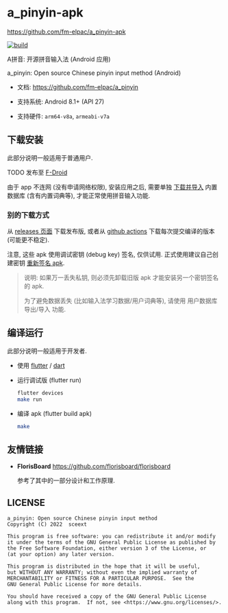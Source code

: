 # a_pinyin-apk
<https://github.com/fm-elpac/a_pinyin-apk>

[![build](https://github.com/fm-elpac/a_pinyin-apk/actions/workflows/ci.yml/badge.svg)](https://github.com/fm-elpac/a_pinyin-apk/actions)

A拼音: 开源拼音输入法 (Android 应用)

a_pinyin: Open source Chinese pinyin input method (Android)

+ 文档: <https://github.com/fm-elpac/a_pinyin>

+ 支持系统: Android 8.1+ (API 27)

+ 支持硬件: `arm64-v8a`, `armeabi-v7a`


## 下载安装

此部分说明一般适用于普通用户.

TODO 发布至 [F-Droid](https://f-droid.org/)

由于 app 不连网 (没有申请网络权限), 安装应用之后,
需要单独 [下载并导入](https://github.com/fm-elpac/a_pinyin-data) 内置数据库 (含有内置词典等),
才能正常使用拼音输入功能.

### 别的下载方式

从 [releases 页面](https://github.com/fm-elpac/a_pinyin-apk/releases) 下载发布版,
或者从 [github actions](https://github.com/fm-elpac/a_pinyin-apk/actions) 下载每次提交编译的版本 (可能更不稳定).

注意, 这些 apk 使用调试密钥 (debug key) 签名, 仅供试用.
正式使用建议自己创建密钥 [重新签名 apk](https://github.com/fm-elpac/a_pinyin-apk/blob/main/re-sign-apk.md).

> 说明:
> 如果万一丢失私钥, 则必须先卸载旧版 apk 才能安装另一个密钥签名的 apk.
>
> 为了避免数据丢失 (比如输入法学习数据/用户词典等),
> 请使用 用户数据库导出/导入 功能.


## 编译运行

此部分说明一般适用于开发者.

+ 使用 [flutter](https://flutter.dev/) / [dart](https://dart.dev/)

+ 运行调试版 (flutter run)

  ```sh
  flutter devices
  make run
  ```

+ 编译 apk (flutter build apk)

  ```sh
  make
  ```


## 友情链接

+ **FlorisBoard**
  <https://github.com/florisboard/florisboard>

  参考了其中的一部分设计和工作原理.


## LICENSE

```
a_pinyin: Open source Chinese pinyin input method
Copyright (C) 2022  sceext

This program is free software: you can redistribute it and/or modify
it under the terms of the GNU General Public License as published by
the Free Software Foundation, either version 3 of the License, or
(at your option) any later version.

This program is distributed in the hope that it will be useful,
but WITHOUT ANY WARRANTY; without even the implied warranty of
MERCHANTABILITY or FITNESS FOR A PARTICULAR PURPOSE.  See the
GNU General Public License for more details.

You should have received a copy of the GNU General Public License
along with this program.  If not, see <https://www.gnu.org/licenses/>.
```
